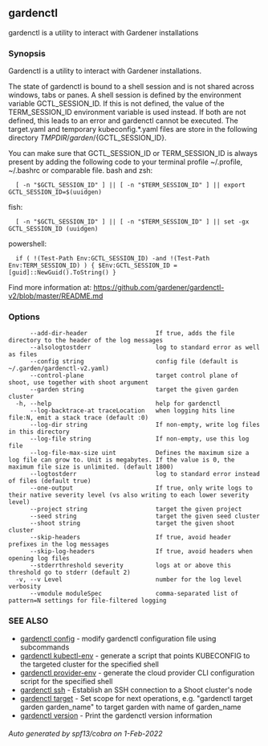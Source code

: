 ## gardenctl

gardenctl is a utility to interact with Gardener installations

### Synopsis

Gardenctl is a utility to interact with Gardener installations.

The state of gardenctl is bound to a shell session and is not shared across windows, tabs or panes.
A shell session is defined by the environment variable GCTL_SESSION_ID. If this is not defined,
the value of the TERM_SESSION_ID environment variable is used instead. If both are not defined,
this leads to an error and gardenctl cannot be executed. The target.yaml and temporary
kubeconfig.*.yaml files are store in the following directory ${TMPDIR}/garden/${GCTL_SESSION_ID}.

You can make sure that GCTL_SESSION_ID or TERM_SESSION_ID is always present by adding
the following code to your terminal profile ~/.profile, ~/.bashrc or comparable file.
  bash and zsh:

      [ -n "$GCTL_SESSION_ID" ] || [ -n "$TERM_SESSION_ID" ] || export GCTL_SESSION_ID=$(uuidgen)

  fish:

      [ -n "$GCTL_SESSION_ID" ] || [ -n "$TERM_SESSION_ID" ] || set -gx GCTL_SESSION_ID (uuidgen)

  powershell:

      if ( !(Test-Path Env:GCTL_SESSION_ID) -and !(Test-Path Env:TERM_SESSION_ID) ) { $Env:GCTL_SESSION_ID = [guid]::NewGuid().ToString() }

Find more information at: https://github.com/gardener/gardenctl-v2/blob/master/README.md


### Options

```
      --add-dir-header                   If true, adds the file directory to the header of the log messages
      --alsologtostderr                  log to standard error as well as files
      --config string                    config file (default is ~/.garden/gardenctl-v2.yaml)
      --control-plane                    target control plane of shoot, use together with shoot argument
      --garden string                    target the given garden cluster
  -h, --help                             help for gardenctl
      --log-backtrace-at traceLocation   when logging hits line file:N, emit a stack trace (default :0)
      --log-dir string                   If non-empty, write log files in this directory
      --log-file string                  If non-empty, use this log file
      --log-file-max-size uint           Defines the maximum size a log file can grow to. Unit is megabytes. If the value is 0, the maximum file size is unlimited. (default 1800)
      --logtostderr                      log to standard error instead of files (default true)
      --one-output                       If true, only write logs to their native severity level (vs also writing to each lower severity level)
      --project string                   target the given project
      --seed string                      target the given seed cluster
      --shoot string                     target the given shoot cluster
      --skip-headers                     If true, avoid header prefixes in the log messages
      --skip-log-headers                 If true, avoid headers when opening log files
      --stderrthreshold severity         logs at or above this threshold go to stderr (default 2)
  -v, --v Level                          number for the log level verbosity
      --vmodule moduleSpec               comma-separated list of pattern=N settings for file-filtered logging
```

### SEE ALSO

* [gardenctl config](gardenctl_config.md)	 - modify gardenctl configuration file using subcommands
* [gardenctl kubectl-env](gardenctl_kubectl-env.md)	 - generate a script that points KUBECONFIG to the targeted cluster for the specified shell
* [gardenctl provider-env](gardenctl_provider-env.md)	 - generate the cloud provider CLI configuration script for the specified shell
* [gardenctl ssh](gardenctl_ssh.md)	 - Establish an SSH connection to a Shoot cluster's node
* [gardenctl target](gardenctl_target.md)	 - Set scope for next operations, e.g. "gardenctl target garden garden_name" to target garden with name of garden_name
* [gardenctl version](gardenctl_version.md)	 - Print the gardenctl version information

###### Auto generated by spf13/cobra on 1-Feb-2022
